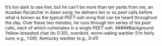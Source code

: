 It’s too dark to see him, but he can’t be more than ten yards from me, an Acadian flycatcher in dawn song; he delivers ten or so _peet_ calls before what is known as the typical _PEET-sah_ song that can be heard throughout the day. Over these two minutes, he runs through ten series of his _peet_ calls, each of which culminates in a single _PEET-sah_. 
#####Background
Yellow-breasted chat (to 0:30), ovenbird, worm-eating warbler (I’m fairly sure; e.g., 1:00), Kentucky warbler (e.g., 0:41) 
